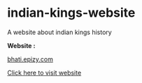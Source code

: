 # indian-kings-website
A website about indian kings history

<b>Website : </b><p><a href="http://bhati.epizy.com/">bhati.epizy.com</a>
</p>
<a href="http://bhati.epizy.com/">Click here to visit website</a>

